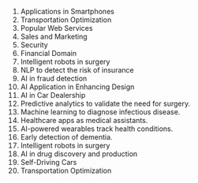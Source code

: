 <ol>
<li>Applications in Smartphones</li>
<li>Transportation Optimization</li>
<li>Popular Web Services</li>
<li>Sales and Marketing</li>
<li>Security</li>
<li>Financial Domain</li>
<li>Intelligent robots in surgery</li>
<li>NLP to detect the risk of insurance</li>
<li>AI in fraud detection</li>
<li>AI Application in Enhancing Design</li>
<li>AI in Car Dealership</li>
<li>Predictive analytics to validate the need for surgery. </li>
<li>Machine learning to diagnose infectious disease. </li>
<li>Healthcare apps as medical assistants. </li>
<li>AI-powered wearables track health conditions. </li>
<li>Early detection of dementia. </li>
<li>Intelligent robots in surgery</li>
<li>AI in drug discovery and production</li>
<li>Self-Driving Cars</li>
<li>Transportation Optimization</li>
</ol>
